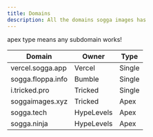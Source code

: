 ```yaml
---
title: Domains
description: All the domains sogga images has
---
```


apex type means any subdomain works!

| Domain            | Owner      | Type   |
| ----------------- | ---------- | ------ |
| vercel.sogga.app  | Vercel     | Single |
| sogga.floppa.info | Bumble     | Single |
| i.tricked.pro     | Tricked    | Single |
| soggaimages.xyz   | Tricked    | Apex   |
| sogga.tech        | HypeLevels | Apex   |
| sogga.ninja       | HypeLevels | Apex   |
